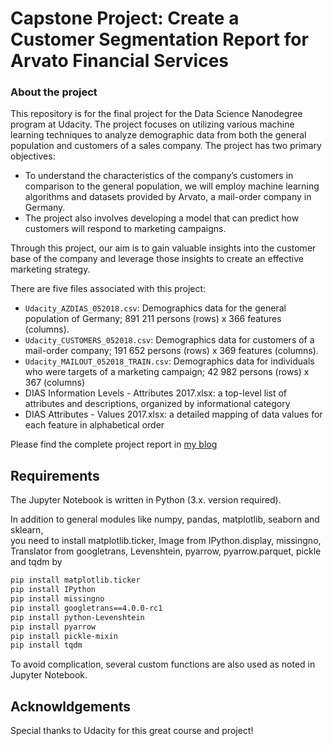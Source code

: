 # Capstone Project: Create a Customer Segmentation Report for Arvato Financial Services

### About the project

This repository is for the final project for the Data Science Nanodegree program at Udacity. The project focuses on utilizing various machine learning techniques to analyze demographic data from both the general population and customers of a sales company.
The project has two primary objectives:

* To understand the characteristics of the company’s customers in comparison to the general population, we will employ machine learning algorithms and datasets provided by Arvato, a mail-order company in Germany.
* The project also involves developing a model that can predict how customers will respond to marketing campaigns.

Through this project, our aim is to gain valuable insights into the customer base of the company and leverage those insights to create an effective marketing strategy.

There are five files associated with this project:
* `Udacity_AZDIAS_052018.csv`: Demographics data for the general population of Germany; 891 211 persons (rows) x 366 features (columns).
* `Udacity_CUSTOMERS_052018.csv`: Demographics data for customers of a mail-order company; 191 652 persons (rows) x 369 features (columns).
* `Udacity_MAILOUT_052018_TRAIN.csv`: Demographics data for individuals who were targets of a marketing campaign; 42 982 persons (rows) x 367 (columns)
* DIAS Information Levels - Attributes 2017.xlsx: a top-level list of attributes and descriptions, organized by informational category
* DIAS Attributes - Values 2017.xlsx: a detailed mapping of data values for each feature in alphabetical order

Please find the complete project report in [my blog](https://medium.com/@jaeyoun.chang/customer-segmentation-report-for-arvato-financial-services-e3a34ec5293a)

## Requirements
The Jupyter Notebook is written in Python (3.x. version required).

In addition to general modules like numpy, pandas, matplotlib, seaborn and sklearn,  
you need to install matplotlib.ticker, Image from IPython.display, missingno,  
Translator from googletrans, Levenshtein, pyarrow, pyarrow.parquet, pickle and tqdm by  
```bash
pip install matplotlib.ticker  
pip install IPython  
pip install missingno  
pip install googletrans==4.0.0-rc1  
pip install python-Levenshtein  
pip install pyarrow  
pip install pickle-mixin  
pip install tqdm  
```
To avoid complication, several custom functions are also used as noted in Jupyter Notebook.

## Acknowldgements
Special thanks to Udacity for this great course and project!